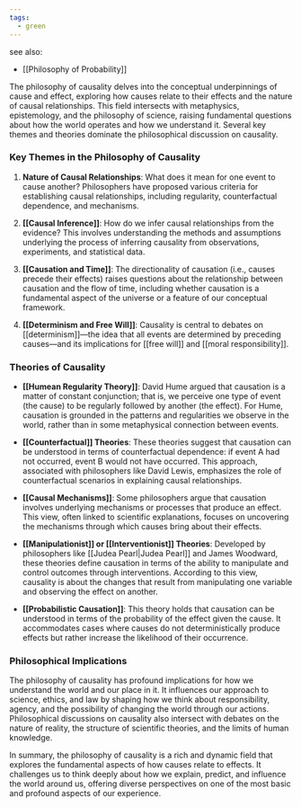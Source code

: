 ```yaml
---
tags:
  - green
---
```

see also:
- [[Philosophy of Probability]]

The philosophy of causality delves into the conceptual underpinnings of cause and effect, exploring how causes relate to their effects and the nature of causal relationships. This field intersects with metaphysics, epistemology, and the philosophy of science, raising fundamental questions about how the world operates and how we understand it. Several key themes and theories dominate the philosophical discussion on causality.

### Key Themes in the Philosophy of Causality

1. **Nature of Causal Relationships**: What does it mean for one event to cause another? Philosophers have proposed various criteria for establishing causal relationships, including regularity, counterfactual dependence, and mechanisms.

2. **[[Causal Inference]]**: How do we infer causal relationships from the evidence? This involves understanding the methods and assumptions underlying the process of inferring causality from observations, experiments, and statistical data.

3. **[[Causation and Time]]**: The directionality of causation (i.e., causes precede their effects) raises questions about the relationship between causation and the flow of time, including whether causation is a fundamental aspect of the universe or a feature of our conceptual framework.

4. **[[Determinism and Free Will]]**: Causality is central to debates on [[determinism]]—the idea that all events are determined by preceding causes—and its implications for [[free will]] and [[moral responsibility]].

### Theories of Causality

- **[[Humean Regularity Theory]]**: David Hume argued that causation is a matter of constant conjunction; that is, we perceive one type of event (the cause) to be regularly followed by another (the effect). For Hume, causation is grounded in the patterns and regularities we observe in the world, rather than in some metaphysical connection between events.

- **[[Counterfactual]] Theories**: These theories suggest that causation can be understood in terms of counterfactual dependence: if event A had not occurred, event B would not have occurred. This approach, associated with philosophers like David Lewis, emphasizes the role of counterfactual scenarios in explaining causal relationships.

- **[[Causal Mechanisms]]**: Some philosophers argue that causation involves underlying mechanisms or processes that produce an effect. This view, often linked to scientific explanations, focuses on uncovering the mechanisms through which causes bring about their effects.

- **[[Manipulationist]] or [[Interventionist]] Theories**: Developed by philosophers like [[Judea Pearl|Judea Pearl]] and James Woodward, these theories define causation in terms of the ability to manipulate and control outcomes through interventions. According to this view, causality is about the changes that result from manipulating one variable and observing the effect on another.

- **[[Probabilistic Causation]]**: This theory holds that causation can be understood in terms of the probability of the effect given the cause. It accommodates cases where causes do not deterministically produce effects but rather increase the likelihood of their occurrence.

### Philosophical Implications

The philosophy of causality has profound implications for how we understand the world and our place in it. It influences our approach to science, ethics, and law by shaping how we think about responsibility, agency, and the possibility of changing the world through our actions. Philosophical discussions on causality also intersect with debates on the nature of reality, the structure of scientific theories, and the limits of human knowledge.

In summary, the philosophy of causality is a rich and dynamic field that explores the fundamental aspects of how causes relate to effects. It challenges us to think deeply about how we explain, predict, and influence the world around us, offering diverse perspectives on one of the most basic and profound aspects of our experience.
